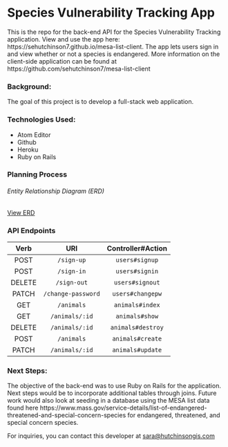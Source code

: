 <h1><b>Species Vulnerability Tracking App</b></h1>
<p> This is the repo for the back-end API for the Species Vulnerability Tracking application. View and use the app here: https://sehutchinson7.github.io/mesa-list-client. The app lets users sign in and view whether or not a species is endangered. More information on the client-side application can be found at https://github.com/sehutchinson7/mesa-list-client </p>
<h3> Background: </h3>
<p> The goal of this project is to develop a full-stack web application.
</p>
<h3> Technologies Used: </h3>
<ul>
  <li>Atom Editor</li>
  <li>Github</li>
  <li>Heroku</li>
  <li>Ruby on Rails</li>
</ul>

<h3> Planning Process</h3>
<h6> Entity Relationship Diagram (ERD) </h6>
<a href="https://imgur.com/iqilYmI">View ERD </a>
<h3>API Endpoints </h3>
<table>
  <thead>
    <tr>
      <th align="center">Verb</th>
      <th align="center">URI</th>
      <th align="center">Controller#Action</th>
    </tr>
  </thead>
  <tbody>
    <tr>
      <td align="center">POST</td>
      <td align="center"><code>/sign-up</code></td>
      <td align="center"><code>users#signup</code></td>
    </tr>
    <tr>
      <td align="center">POST</td>
      <td align="center"><code>/sign-in</code></td>
      <td align="center"><code>users#signin</code></td>
    </tr>
    <tr>
      <td align="center">DELETE</td>
      <td align="center"><code>/sign-out</code></td>
      <td align="center"><code>users#signout</code></td>
    </tr>
    <tr>
      <td align="center">PATCH</td>
      <td align="center"><code>/change-password</code></td>
      <td align="center"><code>users#changepw</code></td>
    </tr>
    <tr>
      <td align="center">GET</td>
      <td align="center"><code>/animals</code></td>
      <td align="center"><code>animals#index</code></td>
    </tr>
    <tr>
      <td align="center">GET</td>
      <td align="center"><code>/animals/:id</code></td>
      <td align="center"><code>animals#show</code></td>
    </tr>
    <tr>
      <td align="center">DELETE</td>
      <td align="center"><code>/animals/:id</code></td>
      <td align="center"><code>animals#destroy</code></td>
    </tr>
    <tr>
      <td align="center">POST</td>
      <td align="center"><code>/animals</code></td>
      <td align="center"><code>animals#create</code></td>
    </tr>
    <tr>
      <td align="center">PATCH</td>
      <td align="center"><code>/animals/:id</code></td>
      <td align="center"><code>animals#update</code></td>
    </tr>
    </tbody>
  </table>
  <h3> Next Steps: </h3>
  <p> The objective of the back-end was to use Ruby on Rails for the application. Next steps would be to incorporate additional tables through joins. Future work would also look at seeding in a database using the MESA list data found here https://www.mass.gov/service-details/list-of-endangered-threatened-and-special-concern-species for endangered, threatened, and special concern species.

  For inquiries, you can contact this developer at sara@hutchinsongis.com

